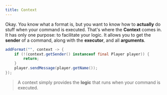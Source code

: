 ```yaml
---
title: Context
---
```


Okay. You know what a format is, but you want to know how to **actually** do stuff when your command is executed. That's where the **Context** comes in. It has only one purpose: to facilitate your logic. It allows you to get the **sender** of a command, along with the **executor**, and all **arguments**.

```java
addFormat("", context -> {
    if (!(context.getSender() instanceof final Player player)) {
        return;
    }
    player.sendMessage(player.getName());
});
```

> A context simply provides the **logic** that runs when your command is executed.
